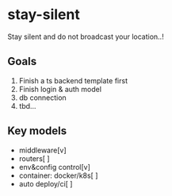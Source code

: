 # stay-silent
Stay silent and do not broadcast your location..!


## Goals

1. Finish a ts backend template first
2. Finish login & auth model
3. db connection
4. tbd...


## Key models

- middleware[v]
- routers[ ]
- env&config control[v]
- container: docker/k8s[ ]
- auto deploy/ci[ ]